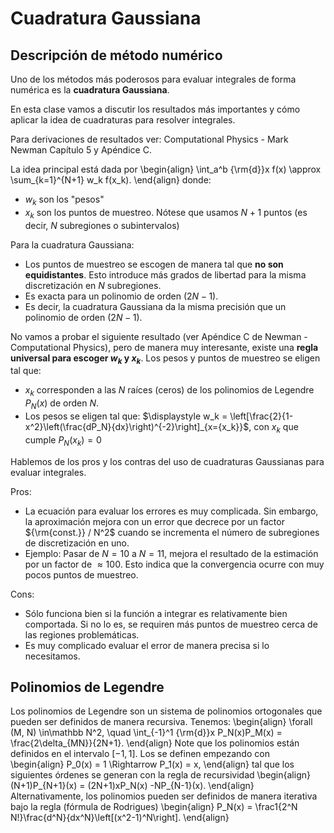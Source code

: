 # Cuadratura Gaussiana

## Descripción de método numérico

Uno de los métodos más poderosos para evaluar integrales de forma numérica es la **cuadratura Gaussiana**.

En esta clase vamos a discutir los resultados más importantes y cómo aplicar la idea de cuadraturas para resolver integrales.

Para derivaciones de resultados ver: Computational Physics - Mark Newman Capítulo 5 y Apéndice C.

La idea principal está dada por
\begin{align}
\int_a^b {\rm{d}}x f(x) \approx \sum_{k=1}^{N+1} w_k f(x_k).
\end{align}
donde:

  * $w_k$ son los "pesos"
  * $x_k$ son los puntos de muestreo. Nótese que usamos $N+1$ puntos (es decir, $N$ subregiones o subintervalos)
  
Para la cuadratura Gaussiana:

  * Los puntos de muestreo se escogen de manera tal que **no son equidistantes**. Esto introduce más grados de libertad para la misma discretización en $N$ subregiones.
  * Es exacta para un polinomio de orden $(2N - 1)$.
  * Es decir, la cuadratura Gaussiana da la misma precisión que un polinomio de orden $(2N - 1)$.


No vamos a probar el siguiente resultado (ver Apéndice C de Newman - Computational Physics), pero de manera muy interesante, existe una **regla universal para escoger $w_k$ y $x_k$**. Los pesos y puntos de muestreo se eligen tal que:

* $x_k$ corresponden a las $N$ raíces (ceros) de los polinomios de Legendre $P_N(x)$ de orden $N$.
* Los pesos se eligen tal que:
$\displaystyle w_k = \left[\frac{2}{1-x^2}\left(\frac{dP_N}{dx}\right)^{-2}\right]_{x={x_k}}$, con $x_k$ que cumple $P_N(x_k)=0$

Hablemos de los pros y los contras del uso de cuadraturas Gaussianas para evaluar integrales.

Pros:

* La ecuación para evaluar los errores es muy complicada. Sin embargo, la aproximación mejora con un error que decrece por un factor ${\rm{const.}} / N^2$ cuando se incrementa el número de subregiones de discretización en uno.
* Ejemplo: Pasar de $N=10$ a $N=11$, mejora el resultado de la estimación por un factor de $\approx 100$. Esto indica que la convergencia ocurre con muy pocos puntos de muestreo.
  
Cons:

 * Sólo funciona bien si la función a integrar es relativamente bien comportada. Si no lo es, se requiren más puntos de muestreo cerca de las regiones problemáticas.
 * Es muy complicado evaluar el error de manera precisa si lo necesitamos.

## Polinomios de Legendre

Los polinomios de Legendre son un sistema de polinomios ortogonales que pueden ser definidos de manera recursiva. Tenemos:
\begin{align}
\forall (M, N) \in\mathbb N^2, \quad \int_{-1}^1 {\rm{d}}x P_N(x)P_M(x) = \frac{2\delta_{MN}}{2N+1}.
\end{align}
Note que los polinomios están definidos en el intervalo $[-1, 1]$.
Los se definen empezando con
\begin{align}
P_0(x) = 1 \Rightarrow P_1(x) = x,
\end{align}
tal que los siguientes órdenes se generan con la regla de recursividad
\begin{align}
(N+1)P_{N+1}(x) = (2N+1)xP_N(x) -NP_{N-1}(x).
\end{align}
Alternativamente, los polinomios pueden ser definidos de manera iterativa bajo la regla (fórmula de Rodrigues)
\begin{align}
P_N(x) = \frac1{2^N N!}\frac{d^N}{dx^N}\left[(x^2-1)^N\right].
\end{align}